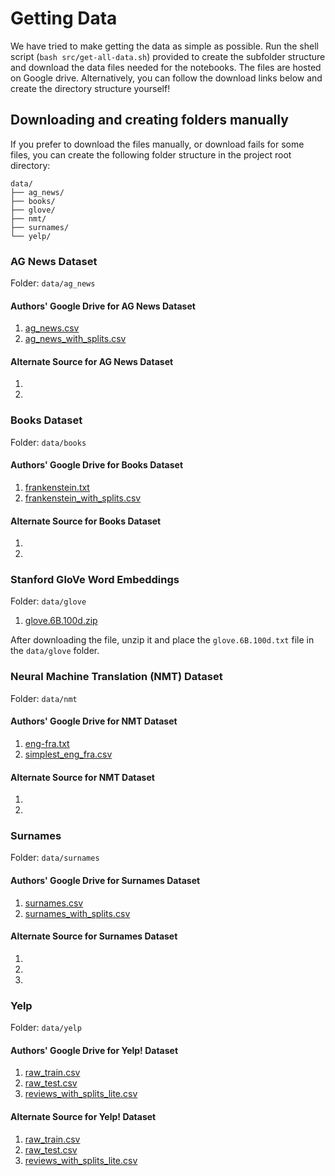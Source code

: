 # Getting Data

We have tried to make getting the data as simple as possible.  Run the shell script (`bash src/get-all-data.sh`) provided to create the subfolder structure and download the data files needed for the notebooks. The files are hosted on Google drive. Alternatively, you can follow the download links below and create the directory structure yourself!

## Downloading and creating folders manually

If you prefer to download the files manually, or download fails for some files, you can create the following folder structure in the project root directory:

````
data/
├── ag_news/
├── books/
├── glove/
├── nmt/
├── surnames/
└── yelp/
````

### AG News Dataset

Folder: `data/ag_news`

#### Authors' Google Drive for AG News Dataset

1. [ag_news.csv](https://drive.google.com/open?id=1JvZ9J5eN3J4Zv6Z2J1YwvJ9Z6J1J1J1J)
2. [ag_news_with_splits.csv](https://drive.google.com/open?id=1JvZ9J5eN3J4Zv6Z2J1YwvJ9Z6J1J1J1J)

#### Alternate Source for AG News Dataset

1. []()
2. []()

### Books Dataset

Folder: `data/books`

#### Authors' Google Drive for Books Dataset

1. [frankenstein.txt](https://drive.google.com/open?id=1XvNPAjooMyt6vdxknU9VO_ySAFR6LpAP)
2. [frankenstein_with_splits.csv](https://drive.google.com/open?id=1dRi4LQSFZHy40l7ZE85fSDqb3URqh1Om)

#### Alternate Source for Books Dataset

1. []()
2. []()

### Stanford GloVe Word Embeddings

Folder: `data/glove`

1. [glove.6B.100d.zip](https://nlp.stanford.edu/data/glove.6B.zip)

After downloading the file, unzip it and place the `glove.6B.100d.txt` file in the `data/glove` folder.

### Neural Machine Translation (NMT) Dataset

Folder: `data/nmt`

#### Authors' Google Drive for NMT Dataset

1. [eng-fra.txt](https://drive.google.com/open?id=1o2ac0EliUod63sYUdpow_Dh-OqS3hF5Z)
2. [simplest_eng_fra.csv](https://drive.google.com/open?id=1jLx6dZllBQ3LXZkCjZ4VciMQkZUInU10)

#### Alternate Source for NMT Dataset

1. []()
2. []()

### Surnames

Folder: `data/surnames`

#### Authors' Google Drive for Surnames Dataset

1. [surnames.csv](https://drive.google.com/open?id=1MBiOU5UCaGpJw2keXAqOLL8PCJg_uZaU)
2. [surnames_with_splits.csv](https://drive.google.com/open?id=1T1la2tYO1O7XkMRawG8VcFcvtjbxDqU-)

#### Alternate Source for Surnames Dataset

1. []()
2. []()
3. []()

### Yelp

Folder: `data/yelp`

#### Authors' Google Drive for Yelp! Dataset

1. [raw_train.csv](https://drive.google.com/open?id=1xeUnqkhuzGGzZKThzPeXe2Vf6Uu_g_xM)
2. [raw_test.csv](https://drive.google.com/open?id=1G42LXv72DrhK4QKJoFhabVL4IU6v2ZvB)
3. [reviews_with_splits_lite.csv](https://drive.google.com/open?id=1Lmv4rsJiCWVs1nzs4ywA9YI-ADsTf6WB)

#### Alternate Source for Yelp! Dataset

1. [raw_train.csv]()
2. [raw_test.csv]()
3. [reviews_with_splits_lite.csv]()
